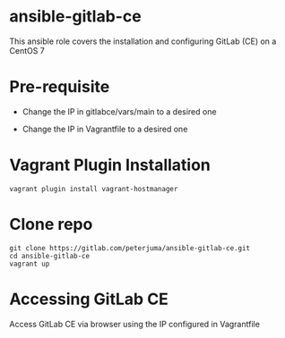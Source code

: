 # ansible-gitlab-ce

This ansible role covers the installation and configuring GitLab (CE) on a CentOS 7

# Pre-requisite


*  Change the IP in gitlabce/vars/main to a desired one

*  Change the IP in Vagrantfile to a desired one

# Vagrant Plugin Installation

`vagrant plugin install vagrant-hostmanager`

# Clone repo

```
git clone https://gitlab.com/peterjuma/ansible-gitlab-ce.git
cd ansible-gitlab-ce
vagrant up
```


# Accessing GitLab CE 

Access GitLab CE via browser using the IP configured in Vagrantfile
